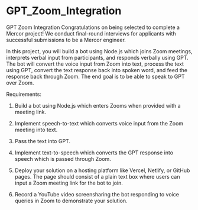 # GPT_Zoom_Integration

GPT Zoom Integration
Congratulations on being selected to complete a Mercor project! We conduct final-round interviews for applicants with successful submissions to be a Mercor engineer. 

In this project, you will build a bot using Node.js which joins Zoom meetings, interprets verbal input from participants, and responds verbally using GPT. The bot will convert the voice input from Zoom into text, process the text using GPT, convert the text response back into spoken word, and feed the response back through Zoom. The end goal is to be able to speak to GPT over Zoom.

Requirements: 

1. Build a bot using Node.js which enters Zooms when provided with a meeting link. 

2. Implement speech-to-text which converts voice input from the Zoom meeting into text. 

3. Pass the text into GPT. 

4. Implement text-to-speech which converts the GPT response into speech which is passed through Zoom. 

5. Deploy your solution on a hosting platform like Vercel, Netlify, or GitHub pages. The page should consist of a plain text box where users can input a Zoom meeting link for the bot to join. 

6. Record a YouTube video screensharing the bot responding to voice queries in Zoom to demonstrate your solution. 
